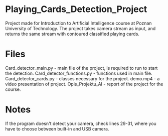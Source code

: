 # Playing_Cards_Detection_Project
Project made for Introduction to Artificial Intelligence course at Poznan University of Technology. The project takes camera stream as input, and returns the same stream with contoured classified playing cards.
# Files
Card_detector_main.py - main file of the project, is required to run to start the detection.
Card_detector_functions.py - functions used in main file.
Card_detector_cards.py - classes necessary for the project.
demo.mp4 - a video presentation of project.
Opis_Projektu_AI - report of the project for the course.
# Notes
If the program doesn't detect your camera, check lines 29-31, where you have to choose between built-in and USB camera.
